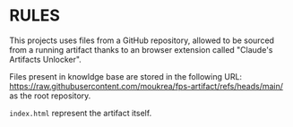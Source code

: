 # RULES

This projects uses files from a GitHub repository, allowed to be sourced from a running artifact thanks to an browser extension called "Claude's Artifacts Unlocker".

Files present in knowldge base are stored in the following URL: https://raw.githubusercontent.com/moukrea/fps-artifact/refs/heads/main/ as the root repository.

`index.html` represent the artifact itself.